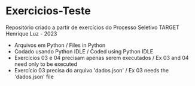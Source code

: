# Exercicios-Teste
Repositório criado a partir de exercícios do Processo Seletivo TARGET
Henrique Luz - 2023

- Arquivos em Python / Files in Python
- Codado usando Python IDLE / Coded using Python IDLE
- Exercícios 03 e 04 precisam apenas serem executados / Ex 03 and 04 need only to be executed
- Exercício 03 precisa do arquivo 'dados.json' / Ex 03 needs the 'dados.json' file

